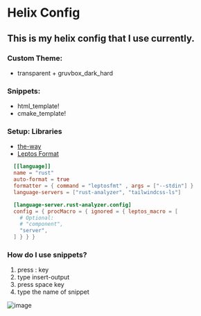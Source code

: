 # Helix Config

## This is my helix config that I use currently.

### Custom Theme:
  * transparent + gruvbox_dark_hard
  
### Snippets:
  * html_template!
  * cmake_template!
### Setup: Libraries
  * [the-way](https://github.com/out-of-cheese-error/the-way?tab=readme-ov-file#why-the-way) 
  * [Leptos Format](https://github.com/bram209/leptosfmt)
  ```toml
    [[language]]
    name = "rust"
    auto-format = true
    formatter = { command = "leptosfmt" , args = ["--stdin"] }
    language-servers = ["rust-analyzer", "tailwindcss-ls"]

    [language-server.rust-analyzer.config]
    config = { procMacro = { ignored = { leptos_macro = [
      # Optional:
      # "component",
      "server",
    ] } } }
  ```


  
### How do I use snippets?
  1. press : key
  2. type insert-output
  3. press space key
  4. type the name of snippet

 ![image](https://github.com/ethanAthompson/helix-config/assets/140981795/7a22d4d7-c4fd-41c0-a8fe-934881d4ed26)
